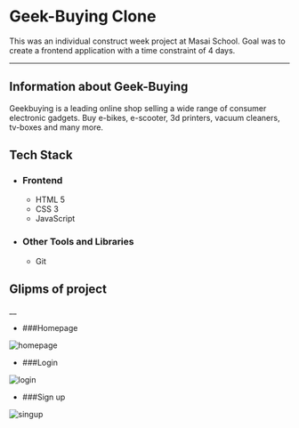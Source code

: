 # Geek-Buying Clone 

<p>
This was an individual construct week project at Masai School.
Goal was to create a frontend application with a time constraint of 4 days.
</p>

___

## Information about Geek-Buying 

<p> Geekbuying is a leading online shop selling a wide range of consumer electronic gadgets. Buy e-bikes, e-scooter, 3d printers, vacuum cleaners, tv-boxes and many more.</p>

## Tech Stack
 - ### Frontend 
   * HTML 5
   * CSS 3
   * JavaScript

 - ### Other Tools and Libraries 
   * Git

 ## Glipms of project
__

   - ###Homepage 
<img src="https://i.imgur.com/jKqeXyD.png" alt="homepage" />


   - ###Login 
<img src="https://i.imgur.com/QnXIBAv.jpg" alt="login" />


   - ###Sign up 
<img src="https://i.imgur.com/iIne7cE.jpg" alt="singup" />
